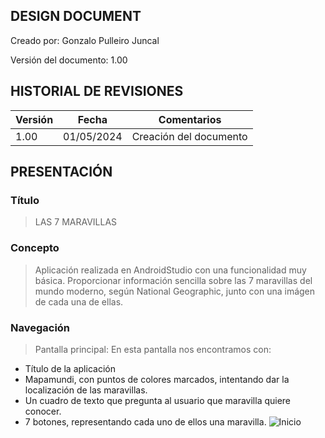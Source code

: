 ## DESIGN DOCUMENT

Creado por:  Gonzalo Pulleiro Juncal 

Versión del documento:  1.00 

## HISTORIAL DE REVISIONES

| Versión | Fecha | Comentarios |
| --- | --- | --- |
| 1.00 |  01/05/2024  | Creación del documento |


## PRESENTACIÓN

### Título

> LAS 7 MARAVILLAS

### Concepto

> Aplicación realizada en AndroidStudio con una funcionalidad muy básica. Proporcionar información sencilla sobre las 7 maravillas del mundo moderno, según National Geographic,
junto con una imágen de cada una de ellas.

### Navegación

> Pantalla principal:
En esta pantalla nos encontramos con:
- Título de la aplicación
- Mapamundi, con puntos de colores marcados, intentando dar la localización de las maravillas.
- Un cuadro de texto que pregunta al usuario que maravilla quiere conocer.
- 7 botones, representando cada uno de ellos una maravilla.
![Inicio](C:\Users\gonza\Desktop\FP\PMDM\Proyectos\App\Inicio.png)
